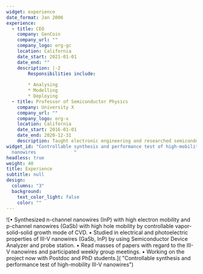 ```yaml
---
widget: experience
date_format: Jan 2006
experience:
  - title: CEO
    company: GenCoin
    company_url: ""
    company_logo: org-gc
    location: California
    date_start: 2021-01-01
    date_end: ""
    description: |-2
        Responsibilities include:
        
        * Analysing
        * Modelling
        * Deploying
  - title: Professor of Semiconductor Physics
    company: University X
    company_url: ""
    company_logo: org-x
    location: California
    date_start: 2016-01-01
    date_end: 2020-12-31
    description: Taught electronic engineering and researched semiconductor physics.
widget_id: "Controllable synthesis and performance test of high-mobility III-V
  nanowires              "
headless: true
weight: 40
title: Experience
subtitle: null
design:
  columns: "3"
  background:
    text_color_light: false
    color: ""
---
```

![•	Synthesized n-channel nanowires (InP) with high electron mobility and p-channel nanowires (GaSb) with high hole mobility by controllable vapor-solid-solid growth mode of CVD. •	Studied in electrical and photoelectric properties of III-V nanowires (GaSb, InP) by using Semiconductor Device Analyzer and probe station. •	Read masses of papers with regard to the III-V nanowires and participated weekly group meetings. •	Working on the project now with Postdoc and PhD students.]( "Controllable synthesis and performance test of high-mobility III-V nanowires")